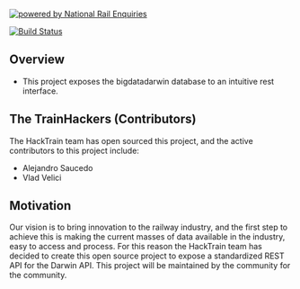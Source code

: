 [![powered by National Rail Enquiries](http://www.xcitybrum.co.uk/Content/images/poweredby.png)](http://www.nationalrail.co.uk/100296.aspx)

[![Build Status](https://drone.io/github.com/HackPartners/darwinrest/status.png)](https://drone.io/github.com/HackPartners/darwinrest/latest)

## Overview

* This project exposes the bigdatadarwin database to an intuitive rest interface.


## The TrainHackers (Contributors)

The HackTrain team has open sourced this project, and the active contributors to this project include:
* Alejandro Saucedo
* Vlad Velici


## Motivation

Our vision is to bring innovation to the railway industry, and the first step to achieve this is making the current masses of data available in the industry, easy to access and process. For this reason the HackTrain team has decided to create this open source project to expose a standardized REST API for the Darwin API. This project will be maintained by the community for the community.


